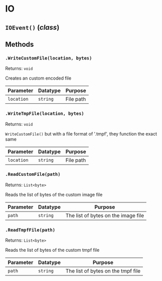 # IO

## `IOEvent()` (*class*)

**Methods**
---
### `.WriteCustomFile(location, bytes)` 
Returns: `void`

Creates an custom encoded file

| Parameter | Datatype  | Purpose |
|-----------|-----------|---------|
|`location` |`string` |File path |


### `.WriteTmpFile(location, bytes)` 
Returns: `void`

`WriteCustomFile()` but with a file format of '.tmpf', they function the exact same

| Parameter | Datatype  | Purpose |
|-----------|-----------|---------|
|`location` |`string` |File path |


### `.ReadCustomFile(path)` 
Returns: `List<byte>`

Reads the list of bytes of the custom image file

| Parameter | Datatype  | Purpose |
|-----------|-----------|---------|
|`path` |`string` |The list of bytes on the image file |

### `.ReadTmpfFile(path)` 
Returns: `List<byte>`

Reads the list of bytes of the custom tmpf file

| Parameter | Datatype  | Purpose |
|-----------|-----------|---------|
|`path` |`string` |The list of bytes on the tmpf file |
